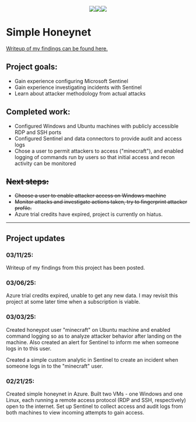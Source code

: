 <p style="text-align: center"><a href = "https://gafabic.github.io/Projects/index"><img src= "https://img.shields.io/badge/Projects-teal?style=for-the-badge"></a><a href="https://gafabic.github.io"><img src="https://img.shields.io/badge/Home-green?style=for-the-badge"></a><a href = "https://gafabic.github.io/Writeups/index"><img src = "https://img.shields.io/badge/Writeups-teal?style=for-the-badge"></a></p>

# Simple Honeynet

[Writeup of my findings can be found here.](../Writeups/HoneynetWriteup)

## Project goals:
- Gain experience configuring Microsoft Sentinel
- Gain experience investigating incidents with Sentinel
- Learn about attacker methodology from actual attacks

## Completed work:
- Configured Windows and Ubuntu machines with publicly accessible RDP and SSH ports
- Configured Sentinel and data connectors to provide audit and access logs
- Chose a user to permit attackers to access ("minecraft"), and enabled logging of commands run by users so that initial access and recon activity can be monitored

## ~~Next steps:~~
- ~~Choose a user to enable attacker access on Windows machine~~
- ~~Monitor attacks and investigate actions taken, try to fingerprint attacker profile.~~
- Azure trial credits have expired, project is currently on hiatus.

---
## Project updates

### 03/11/25:
Writeup of my findings from this project has been posted.

### 03/06/25:
Azure trial credits expired, unable to get any new data. I may revisit this project at some later time when a subscription is viable.

### 03/03/25:
Created honeypot user "minecraft" on Ubuntu machine and enabled command logging so as to analyze attacker behavior after landing on the machine. Also created an alert for Sentinel to inform me when someone logs in to this user.

Created a simple custom analytic in Sentinel to create an incident when someone logs in to the "minecraft" user.

### 02/21/25:
Created simple honeynet in Azure. Built two VMs - one Windows and one Linux, each running a remote access protocol (RDP and SSH, respectively) open to the internet. Set up Sentinel to collect access and audit logs from both machines to view incoming attempts to gain access.